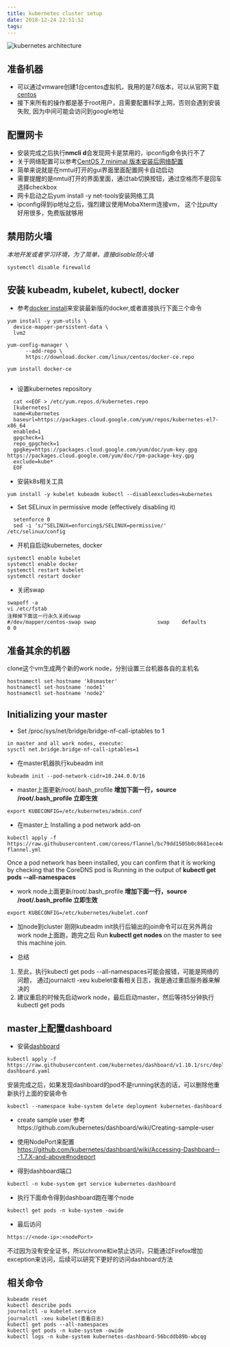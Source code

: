 ```yaml
---
title: kubernetes cluster setup
date: 2018-12-24 22:51:52
tags:
---
```

![kubernetes architecture](/images/Kubernetes.png)

## 准备机器
* 可以通过vmware创建1台centos虚拟机，我用的是7.6版本，可以从官网下载[centos](https://www.centos.org/download/)
* 接下来所有的操作都是基于root用户，且需要配置科学上网，否则会遇到安装失败, 因为中间可能会访问到google地址

## 配置网卡
* 安装完成之后执行**nmcli d**会发现网卡是禁用的，ipconfig命令执行不了
* 关于网络配置可以参考[CentOS 7 minimal 版本安装后网络配置](https://www.cnblogs.com/hfyfpga/p/6262057.html)
 * 简单来说就是在nmtui打开的gui界面里面配置网卡自动启动
* 需要提醒的是nmtui打开的界面里面，通过tab切换按钮，通过空格而不是回车选择checkbox
* 网卡启动之后yum install -y net-tools安装网络工具
* ipconfig得到ip地址之后，强烈建议使用MobaXterm连接vm， 这个比putty好用很多，免费版就够用

## 禁用防火墙
*本地开发或者学习环境，为了简单，直接disable防火墙*
```
systemctl disable firewalld

```

## 安装 kubeadm, kubelet, kubectl, docker
* 参考[docker install](https://docs.docker.com/install/linux/docker-ce/centos/)来安装最新版的docker,或者直接执行下面三个命令
```
yum install -y yum-utils \
  device-mapper-persistent-data \
  lvm2
  
yum-config-manager \
      --add-repo \
      https://download.docker.com/linux/centos/docker-ce.repo
      
yum install docker-ce
      
```
* 设置kubernetes repository
```
  cat <<EOF > /etc/yum.repos.d/kubernetes.repo
  [kubernetes]
  name=Kubernetes
  baseurl=https://packages.cloud.google.com/yum/repos/kubernetes-el7-x86_64
  enabled=1
  gpgcheck=1
  repo_gpgcheck=1
  gpgkey=https://packages.cloud.google.com/yum/doc/yum-key.gpg https://packages.cloud.google.com/yum/doc/rpm-package-key.gpg
  exclude=kube*
  EOF
```

* 安装k8s相关工具
```
yum install -y kubelet kubeadm kubectl --disableexcludes=kubernetes
```

* Set SELinux in permissive mode (effectively disabling it)
```
  setenforce 0
  sed -i 's/^SELINUX=enforcing$/SELINUX=permissive/' /etc/selinux/config
```

* 开机自启动kubernetes, docker
```
systemctl enable kubelet
systemctl enable docker
systemctl restart kubelet
systemctl restart docker
```

* 关闭swap
```
swapoff -a
vi /etc/fstab
注释掉下面这一行永久关闭swap
#/dev/mapper/centos-swap swap                    swap    defaults        0 0
```

## 准备其余的机器

clone这个vm生成两个新的work node，分别设置三台机器各自的主机名
```
hostnamectl set-hostname 'k8smaster'
hostnamectl set-hostname 'node1'
hostnamectl set-hostname 'node2'
```

## Initializing your master
* Set /proc/sys/net/bridge/bridge-nf-call-iptables to 1
```$xslt
in master and all work nodes, execute:
sysctl net.bridge.bridge-nf-call-iptables=1
```
* 在master机器执行kubeadm init
```
kubeadm init --pod-network-cidr=10.244.0.0/16
```

* master上面更新/root/.bash_profile
 **增加下面一行，source /root/.bash_profile 立即生效**
```
export KUBECONFIG=/etc/kubernetes/admin.conf

```

* 在master上 Installing a pod network add-on
```
kubectl apply -f https://raw.githubusercontent.com/coreos/flannel/bc79dd1505b0c8681ece4de4c0d86c5cd2643275/Documentation/kube-flannel.yml
```
Once a pod network has been installed, you can confirm that it is working by checking that the CoreDNS pod is Running in the output of 
**kubectl get pods --all-namespaces**

* work node上面更新/root/.bash_profile
**增加下面一行，source /root/.bash_profile 立即生效**
```
export KUBECONFIG=/etc/kubernetes/kubelet.conf

```

* 加node到cluster
 刚刚kubeadm init执行后输出的join命令可以在另外两台work node上面跑，跑完之后 Run **kubectl get nodes** on the master to see this machine join.

* 总结
 1. 至此，执行kubectl get pods --all-namespaces可能会报错，可能是网络的问题， 通过journalctl -xeu kubelet查看相关日志，我是通过重启服务器来解决的
 2. 建议重启的时候先启动work node，最后启动master，然后等待5分钟执行kubectl get pods
 
## master上配置dashboard

* 安装[dashboard](https://github.com/kubernetes/dashboard)
```
kubectl apply -f https://raw.githubusercontent.com/kubernetes/dashboard/v1.10.1/src/deploy/recommended/kubernetes-dashboard.yaml
```
安装完成之后，如果发现dashboard的pod不是running状态的话，可以删除他重新执行上面的安装命令
```$xslt
kubectl --namespace kube-system delete deployment kubernetes-dashboard
```

* create sample user
参考https://github.com/kubernetes/dashboard/wiki/Creating-sample-user

* 使用NodePort来配置
https://github.com/kubernetes/dashboard/wiki/Accessing-Dashboard---1.7.X-and-above#nodeport

* 得到dashboard端口
```
kubectl -n kube-system get service kubernetes-dashboard
```

* 执行下面命令得到dashboard跑在哪个node
```
kubectl get pods -n kube-system -owide
```

* 最后访问
```
https://<node-ip>:<nodePort>
```
不过因为没有安全证书，所以chrome和ie禁止访问，只能通过Firefox增加exception来访问，后续可以研究下更好的访问dashboard方法

## 相关命令
```
kubeadm reset
kubectl describe pods
journalctl -u kubelet.service
journalctl -xeu kubelet(查看日志)
kubectl get pods --all-namespaces
kubectl get pods -n kube-system -owide
kubectl logs -n kube-system kubernetes-dashboard-56bcddb89b-wbcqg
```